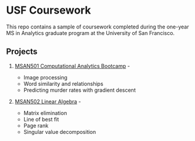 # USF Coursework

This repo contains a sample of coursework completed during the one-year MS in Analytics graduate program at the University of San Francisco. 

## Projects

1. [MSAN501 Computational Analytics Bootcamp](https://github.com/snmcnish/usf-classwork/tree/master/msan501) - 
	* Image processing
	* Word similarity and relationships
	* Predicting murder rates with gradient descent 
	

2. [MSAN502 Linear Algebra](https://github.com/snmcnish/usf-classwork/tree/master/msan502) -
	* Matrix elimination
	* Line of best fit
	* Page rank
	* Singular value decomposition


